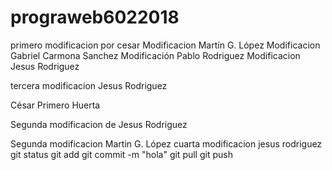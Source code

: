 ﻿# prograweb6022018
primero modificacion por cesar
Modificacion Martín G. López
Modificacion Gabriel Carmona Sanchez
Modificación Pablo Rodriguez
Modificacion Jesus Rodriguez

tercera modificacion Jesus Rodriguez

César Primero Huerta

Segunda modificacion de Jesus Rodriguez

Segunda modificacion Martin G. López
cuarta modificacion jesus rodriguez
git status
git add
git commit -m "hola"
git pull
git push
